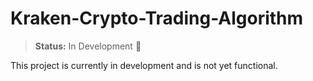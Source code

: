# Kraken-Crypto-Trading-Algorithm

> **Status:** In Development 🚧

This project is currently in development and is not yet functional.

